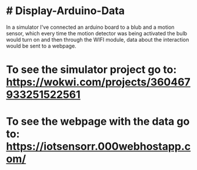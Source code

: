 # # Display-Arduino-Data
In a simulator I've connected an arduino board to a blub and a motion sensor, which every time the motion detector was being activated the bulb would turn on and then through the WIFI module, data about the interaction would be sent to a webpage.
# To see the simulator project go to: https://wokwi.com/projects/360467933251522561
# To see the webpage with the data go to: https://iotsensorr.000webhostapp.com/

